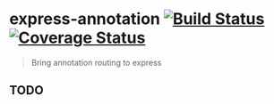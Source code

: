 # express-annotation [![Build Status](https://travis-ci.org/mastilver/express-annotation.svg?branch=master)](https://travis-ci.org/mastilver/express-annotation) [![Coverage Status](https://coveralls.io/repos/mastilver/express-annotation/badge.svg?branch=master)](https://coveralls.io/r/mastilver/express-annotation?branch=master)


> Bring annotation routing to express


## TODO
